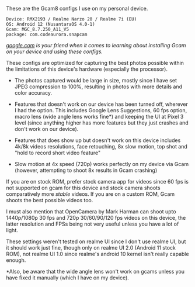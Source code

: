 These are the Gcam8 configs I use on my personal device. 

```
Device: RMX2193 / Realme Narzo 20 / Realme 7i (EU)
OS: Android 12 (NusantaraOS 4.0-1)
Gcam: MGC_8.7.250_A11_V5
package: com.codeaurora.snapcam
```

*[google.com](https://www.google.com) is your friend when it comes to learning about installing Gcam on your device and using these configs.*

These configs are optimized for capturing the best photos possible within the limitations of this device's hardware (especially the processor). 

- The photos captured would be large in size, mostly since I have set JPEG compression to 100%, resulting in photos with more details and color accuracy. 

- Features that doesn't work on our device has been turned off, wherever I had the option. This includes Google Lens Suggestions, 60 fps option, macro lens (wide angle lens works fine*) and keeping the UI at Pixel 3 level (since anything higher has more features but they just crashes and don't work on our device).

- Features that does show up but doesn't work on this device includes 4k/8k videos resolutions, face retouching, 8x slow motion, top shot and "hold to record short video feature"

- Slow motion at 4x speed (720p) works perfectly on my device via Gcam (however, attempting to shoot 8x results in Gcam crashing)

If you are on stock ROM, prefer stock camera app for videos since 60 fps is not supported on gcam for this device and stock camera shoots comparatively more *stable* videos. If you are on a custom ROM, Gcam shoots the best possible videos too.

I must also mention that OpenCamera by Mark Harman can shoot upto 1440p/1080p 30 fps and 720p 30/60/90/120 fps videos on this device, the latter resolution and FPSs being not very useful unless you have a lot of light. 

These settings weren't tested on realme UI since I don't use realme UI, but it should work just fine, though only on realme UI 2.0 (Android 11 stock ROM), not realme UI 1.0 since realme's android 10 kernel isn't really capable enough.
 
*Also, be aware that the wide angle lens won't work on gcams unless you have fixed it manually (which I have on my device).